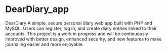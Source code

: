 # DearDiary_app
DearDiary A simple, secure personal diary web app built with PHP and MySQL. Users can register, log in, and create diary entries linked to their accounts. This project is a work in progress and will be continuously improved with better design, enhanced security, and new features to make journaling easier and more enjoyable.

